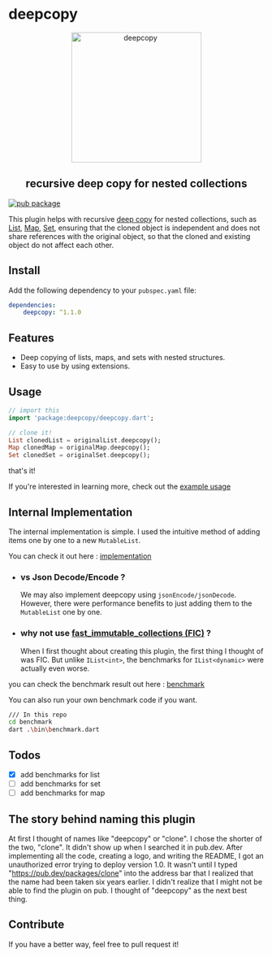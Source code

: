 # deepcopy

<p align="center">
<img src="https://raw.githubusercontent.com/letyletylety/deepcopy/main/logos/deepcopy_logo%404x.png" height="256" alt="deepcopy" 
background-color='transparent'/>
</p>

<h2 align="center">recursive deep copy for nested collections
</h2>

[![pub package](https://img.shields.io/pub/v/deepcopy.svg?label=deepcopy&color=blue)](https://pub.dev/packages/deepcopy)

This plugin helps with recursive [deep copy](https://developer.mozilla.org/en-US/docs/Glossary/Deep_copy) for nested collections, such as [List](https://api.flutter.dev/flutter/dart-core/List-class.html), [Map](https://api.flutter.dev/flutter/dart-core/Map-class.html), [Set](https://api.flutter.dev/flutter/dart-core/Set-class.html), ensuring that the cloned object is independent and does not share references with the original object, so that the cloned and existing object do not affect each other.

## Install

Add the following dependency to your `pubspec.yaml` file:

```yaml
dependencies:
    deepcopy: ^1.1.0
```

## Features

- Deep copying of lists, maps, and sets with nested structures.
- Easy to use by using extensions.

## Usage

```dart
// import this
import 'package:deepcopy/deepcopy.dart';

// clone it!
List clonedList = originalList.deepcopy();
Map clonedMap = originalMap.deepcopy();
Set clonedSet = originalSet.deepcopy();
```

that's it!

If you're interested in learning more, check out the
[example usage](example/bin/example.dart)

## Internal Implementation

The internal implementation is simple. I used the intuitive method of adding items one by one to a new `MutableList`.

You can check it out here :
[implementation](lib\src\cloner.dart)

- ### vs Json Decode/Encode ?

    We may also implement deepcopy using `jsonEncode/jsonDecode`. However, there were performance benefits to just adding them to the `MutableList` one by one.

- ### why not use [fast_immutable_collections (FIC)](https://pub.dev/packages/fast_immutable_collections) ?

    When I first thought about creating this plugin, the first thing I thought of was FIC.
    But unlike `IList<int>`, the benchmarks for `IList<dynamic>` were actually even worse.

you can check the benchmark result out here :
[benchmark](benchmark\output\bench_test.txt)

You can also run your own benchmark code if you want.

```bash
/// In this repo
cd benchmark
dart .\bin\benchmark.dart
```

## Todos

- [x] add benchmarks for list
- [ ] add benchmarks for set
- [ ] add benchmarks for map

## The story behind naming this plugin

At first I thought of names like "deepcopy" or "clone". I chose the shorter of the two, "clone". It didn't show up when I searched it in pub.dev. After implementing all the code, creating a logo, and writing the README,
I got an unauthorized error trying to deploy version 1.0.
It wasn't until I typed "https://pub.dev/packages/clone" into the address bar that I realized that the name had been taken six years earlier. I didn't realize that I might not be able to find the plugin on pub. I thought of "deepcopy" as the next best thing.

## Contribute

If you have a better way, feel free to pull request it!

